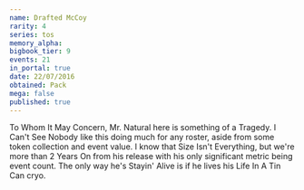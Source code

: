 ```yaml
---
name: Drafted McCoy
rarity: 4
series: tos
memory_alpha:
bigbook_tier: 9
events: 21
in_portal: true
date: 22/07/2016
obtained: Pack
mega: false
published: true
---
```


To Whom It May Concern, Mr. Natural here is something of a Tragedy. I Can't See Nobody like this doing much for any roster, aside from some token collection and event value. I know that Size Isn't Everything, but we're more than 2 Years On from his release with his only significant metric being event count. The only way he's Stayin' Alive is if he lives his Life In A Tin Can cryo.
